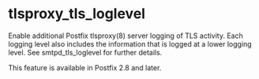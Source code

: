 # tlsproxy_tls_loglevel 

 Enable additional Postfix tlsproxy(8) server logging of TLS
activity.  Each logging level also includes the information that
is logged at a lower logging level. See smtpd_tls_loglevel for
further details.  

 This feature is available in Postfix 2.8 and later. 


